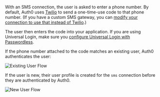 With an SMS connection, the user is asked to enter a phone number. By default, Auth0 uses [Twilio](https://www.twilio.com) to send a one-time-use code to that phone number. (If you have a custom SMS gateway, you can [modify your connection to use that instead of Twilio](/connections/passwordless/guides/use-sms-gateway-passwordless).)

The user then enters the code into your application. If you are using Universal Login, make sure you [configure Universal Login with Passwordless](/dashboard/guides/universal-login/configure-login-page-passwordless).

If the phone number attached to the code matches an existing user, Auth0 authenticates the user:

![Existing User Flow](/media/articles/connections/passwordless/passwordless-authenticated-flow.png)

If the user is new, their user profile is created for the `sms` connection before they are authenticated by Auth0.

![New User Flow](/media/articles/connections/passwordless/passwordless-create-user-flow.png)
